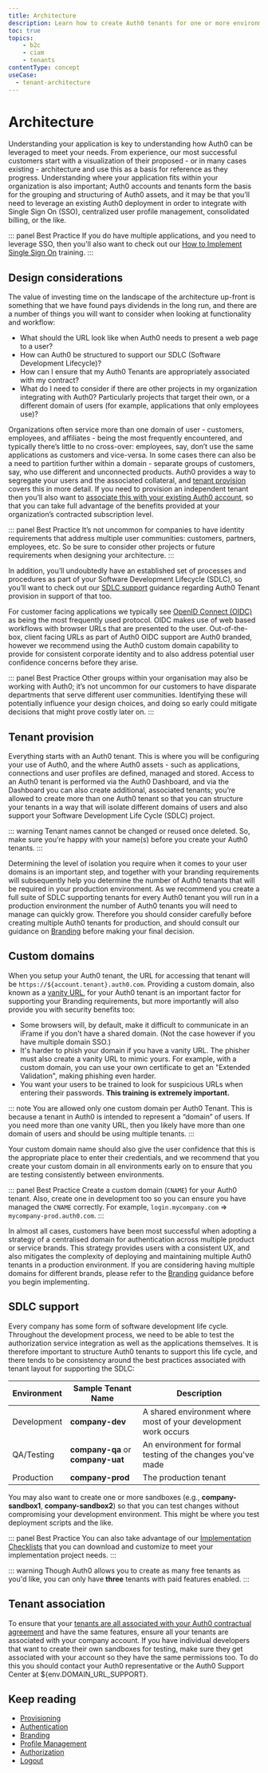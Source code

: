 ```yaml
---
title: Architecture
description: Learn how to create Auth0 tenants for one or more environments
toc: true
topics:
    - b2c
    - ciam
    - tenants
contentType: concept
useCase:
  - tenant-architecture
---
```


# Architecture

Understanding your application is key to understanding how Auth0 can be leveraged to meet your needs. From experience, our most successful customers start with a visualization of their proposed - or in many cases existing - architecture and use this as a basis for reference as they progress. Understanding where your application fits within your organization is also important; Auth0 accounts and tenants form the basis for the grouping and structuring of Auth0 assets, and it may be that you’ll need to leverage an existing Auth0 deployment in order to integrate with Single Sign On (SSO), centralized user profile management, consolidated billing, or the like.

::: panel Best Practice
If you do have multiple applications, and you need to leverage SSO, then you'll also want to check out our [How to Implement Single Sign On](https://auth0.com/learn/how-to-implement-single-sign-on/) training.
:::

## Design considerations

The value of investing time on the landscape of the architecture up-front is something that we have found pays dividends in the long run, and there are a number of things you will want to consider when looking at functionality and workflow:

* What should the URL look like when Auth0 needs to present a web page to a user?
* How can Auth0 be structured to support our SDLC (Software Development Lifecycle)?
* How can I ensure that my Auth0 Tenants are appropriately associated with my contract?
* What do I need to consider if there are other projects in my organization integrating with Auth0? Particularly projects that target their own, or a different domain of users (for example, applications that only employees use)? 

Organizations often service more than one domain of user - customers, employees, and affiliates - being the most frequently encountered, and typically there’s little to no cross-over: employees, say,  don’t use the same applications as customers and vice-versa. In some cases there can also be a need to partition further within a domain - separate groups of customers, say, who use different and unconnected products. Auth0 provides a way to segregate your users and the associated collateral, and [tenant provision](#tenant-provision) covers this in more detail. If you need to provision an independent tenant then you’ll also want to [associate this with your existing Auth0 account](/dev-lifecycle/child-tenants), so that you can take full advantage of the benefits provided at your organization’s contracted subscription level.

::: panel Best Practice
It’s not uncommon for companies to have identity requirements that address multiple user communities: customers, partners, employees, etc. So be sure to consider other projects or future requirements when designing your architecture.
:::

In addition, you’ll undoubtedly have an established set of processes and procedures as part of your Software Development Lifecycle (SDLC), so you’ll want to check out our [SDLC support](#sdlc-support) guidance regarding Auth0 Tenant provision in support of that too. 

For customer facing applications we typically see [OpenID Connect (OIDC)](/protocols/oidc) as being the most frequently used protocol. OIDC makes use of web based workflows with browser URLs that are presented to the user. Out-of-the-box, client facing URLs as part of Auth0 OIDC support are Auth0 branded, however we recommend using the Auth0 custom domain capability to provide for consistent corporate identity and to also address potential user confidence concerns before they arise. 

::: panel Best Practice
Other groups within your organisation may also be working with Auth0; it’s not uncommon for our customers to have disparate departments that serve different user communities. Identifying these will potentially influence your design choices, and doing so early could mitigate decisions that might prove costly later on.
:::

## Tenant provision

Everything starts with an Auth0 tenant. This is where you will be configuring your use of Auth0, and the where Auth0 assets - such as applications, connections and user profiles are defined, managed and stored. Access to an Auth0 tenant is performed via the Auth0 Dashboard, and via the Dashboard you can also create additional, associated tenants; you’re allowed to create more than one Auth0 tenant so that you can structure your tenants in a way that will isolate different domains of users and also support your Software Development Life Cycle (SDLC) project.

::: warning
Tenant names cannot be changed or reused once deleted. So, make sure you're happy with your name(s) before you create your Auth0 tenants.
:::

Determining the level of isolation you require when it comes to your user domains is an important step, and together with your branding requirements will subsequently help you determine the number of Auth0 tenants that will be required in your production environment. As we recommend you create a full suite of SDLC supporting tenants for every Auth0 tenant you will run in a production environment the number of Auth0 tenants you will need to manage can quickly grow. Therefore you should consider carefully before creating multiple Auth0 tenants for production, and should consult our guidance on [Branding](/architecture-scenarios/implementation/b2c/b2c-branding) before making your final decision. 

## Custom domains

When you setup your Auth0 tenant, the URL for accessing that tenant will be `https://${account.tenant}.auth0.com`. Providing a custom domain, also known as a [vanity URL](/custom-domains), for your Auth0 tenant is an important factor for supporting your Branding requirements, but more importantly will also provide you with security benefits too:

* Some browsers will, by default, make it difficult to communicate in an iFrame if you don't have a shared domain. (Not the case however if you have multiple domain SSO.)
* It's harder to phish your domain if you have a vanity URL. The phisher must also create a vanity URL to mimic yours. For example, with a custom domain, you can use your own certificate to get an "Extended Validation", making phishing even harder.
* You want your users to be trained to look for suspicious URLs when entering their passwords. **This training is extremely important.**

::: note
You are allowed only one custom domain per Auth0 Tenant. This is because a tenant in Auth0 is intended to represent a “domain” of users. If you need more than one vanity URL, then you likely have more than one domain of users and should be using multiple tenants.
:::

Your custom domain name should also give the user confidence that this is the appropriate place to enter their credentials, and we recommend that you create your custom domain in all environments early on to ensure that you are testing consistently between environments.

::: panel Best Practice
Create a custom domain (`CNAME`) for your Auth0 tenant. Also, create one in development too so you can ensure you have managed the `CNAME` correctly. For example, `login.mycompany.com` => `mycompany-prod.auth0.com`.
:::

In almost all cases, customers have been most successful when adopting a strategy of a centralised domain for authentication across multiple product or service brands. This strategy provides users with a consistent UX, and also mitigates the complexity of deploying and maintaining multiple Auth0 tenants in a production environment. If you are considering having multiple domains for different brands, please refer to the [Branding](/architecture-scenarios/implementation/b2c/b2c-branding) guidance before you begin implementing.

## SDLC support

Every company has some form of software development life cycle. Throughout the development process, we need to be able to test the authorization service integration as well as the applications themselves. It is therefore important to structure Auth0 tenants to support this life cycle, and there tends to be consistency around the best practices associated with tenant layout for supporting the SDLC:

| Environment | Sample Tenant Name | Description |
| - | - | - |
| Development | **company-dev** | A shared environment where most of your development work occurs |
| QA/Testing | **company-qa** or **company-uat** | An environment for formal testing of the changes you've made |
| Production | **company-prod** | The production tenant |

You may also want to create one or more sandboxes (e.g., **company-sandbox1**, **company-sandbox2**) so that you can test changes without compromising your development environment. This might be where you test deployment scripts and the like.

::: panel Best Practice
You can also take advantage of our [Implementation Checklists](/architecture-scenarios/checklists) that you can download and customize to meet your implementation project needs.
:::

::: warning
Though Auth0 allows you to create as many free tenants as you'd like, you can only have **three** tenants with paid features enabled.
:::

## Tenant association

To ensure that your [tenants are all associated with your Auth0 contractual agreement](/dev-lifecycle/child-tenants) and have the same features, ensure all your tenants are associated with your company account. If you have individual developers that want to create their own sandboxes for testing, make sure they get associated with your account so they have the same permissions too. To do this you should contact your Auth0 representative or the Auth0 Support Center at ${env.DOMAIN_URL_SUPPORT}.

## Keep reading

* [Provisioning](/architecture-scenarios/implementation/b2c/b2c-provisioning)
* [Authentication](/architecture-scenarios/implementation/b2c/b2c-authentication)
* [Branding](/architecture-scenarios/implementation/b2c/b2c-branding)
* [Profile Management](/architecture-scenarios/implementation/b2c/b2c-profile-mgmt)
* [Authorization](/architecture-scenarios/implementation/b2c/b2c-authorization)
* [Logout](/architecture-scenarios/implementation/b2c/b2c-logout)
